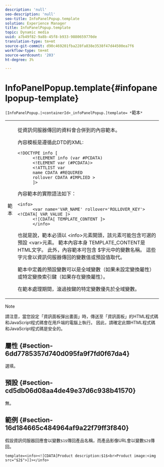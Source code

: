 ```yaml
---
description: 'null'
seo-description: 'null'
seo-title: InfoPanelPopup.template
solution: Experience Manager
title: InfoPanelPopup.template
topic: Dynamic media
uuid: a7b49f82-9a8b-45f8-b933-9880659770de
translation-type: tm+mt
source-git-commit: d90c469201fba228fa838e3538f47d44500ea7f6
workflow-type: tm+mt
source-wordcount: '203'
ht-degree: 3%

---
```



# InfoPanelPopup.template{#infopanelpopup-template}

`[InfoPanelPopup.|<containerId>_infoPanelPopup.]template= *`範本`*`

<table id="table_A6B1B446A7AE4A4A8B552C07EC88E518"> 
 <tbody> 
  <tr> 
   <td> <p> <span class="codeph"><span class="varname"> 範本</span></span> </p> </td> 
   <td> <p>從資訊伺服器傳回的資料會合併到的內容範本。 </p> <p>內容模板是遵循此DTD的XML: </p> <p> <code>&lt;!DOCTYPE&nbsp;info&nbsp;[
      &lt;!ELEMENT&nbsp;info&nbsp;(var&nbsp;#PCDATA)
      &lt;!ELEMENT&nbsp;var&nbsp;(#PCDATA)&gt;
      &lt;!ATTLIST&nbsp;var&nbsp;
      name&nbsp;CDATA&nbsp;#REQUIRED
      rollover&nbsp;CDATA&nbsp;#IMPLIED&nbsp;&gt;
      ]&gt;</code> </p> <p>內容範本的實際語法如下： </p> <p> <code>&lt;info&gt;
      &lt;var&nbsp;name='VAR_NAME'&nbsp;rollover='ROLLOVER_KEY'&gt;&lt;!CDATA[&nbsp;VAR_VALUE&nbsp;]&gt;
      &lt;![CDATA[&nbsp;TEMPLATE_CONTENT&nbsp;]&gt;
      &lt;/info&gt;</code> </p> <p>也就是說，範本必須以<span class="codeph"> &lt;info&gt;</span>元素開頭，該元素可能包含可選的預設<span class="codeph"> &lt;var&gt;</span>元素。 範本內容本身<span class="codeph"> TEMPLATE_CONTENT</span>是HTML文字。 此外，內容範本可包含<span class="codeph"> $</span>字元中的變數名稱。 這些字元會以資訊伺服器傳回的變數值或預設值取代。 </p> <p>範本中定義的預設變數可以是全域變數（如果未設定變換屬性）或特定變換索引鍵（如果存在變換屬性）。 </p> <p>在範本處理期間，滾過按鍵的特定變數優先於全域變數。 </p> </td> 
  </tr> 
 </tbody> 
</table>

>[!NOTE]
>
>請注意，當您設定「資訊面板彈出畫面」時，傳送至「資訊面板」的HTML程式碼和JavaScript程式碼會在用戶端的電腦上執行。 因此，請確定此類HTML程式碼和JavaScript程式碼是安全的。

## 屬性 {#section-6dd7785357d740d095fa9f7fd0f67da4}

選填。

## 預設 {#section-cd5db06d08aa4de49e37d6c938b41570}

無。

## 範例 {#section-16d184665c484964af9a22f79ff3f840}

假設資訊伺服器回應會以變數`$1$`傳回產品名稱，而產品影像URL會以變數`$2$`傳回。

`template=<info><![CDATA[Product description:$1$<br>Product image:<img src="$2$">]]></info>`
